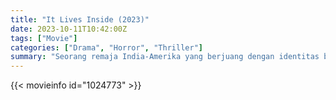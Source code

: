 ```yaml
---
title: "It Lives Inside (2023)"
date: 2023-10-11T10:42:00Z
tags: ["Movie"]
categories: ["Drama", "Horror", "Thriller"]
summary: "Seorang remaja India-Amerika yang berjuang dengan identitas budayanya berselisih dengan mantan sahabatnya dan, dalam prosesnya, tanpa disadari melepaskan entitas iblis yang tumbuh lebih kuat dengan memakan kesepiannya."
---
```


  <mux-player stream-type="on-demand"
  src="https://kp3d-my.sharepoint.com/personal/ryoo_kp3d_onmicrosoft_com/_layouts/15/download.aspx?share=EZzoLEXd5eZJoc7Vg5l3GuEBYLAX6s0Y8URwKGJQToFrDw" metadata-video-title="It Lives Inside (2023)" prefer-playback="mse" controls>
 
  </mux-player>
  

{{< movieinfo id="1024773" >}}

  <script src="https://cdn.jsdelivr.net/npm/@mux/mux-player"></script>
  
   <script type="application/ld+json">
 {
  "@context": "https://schema.org/",
  "@type": "VideoObject",
  "name": "It Lives Inside (2023)",
  "contentUrl": "https://stream.mux.com/kZepDQBE7oMG2MsCb6thW7ld7dSF4G6bCov1HppwO4Q.m3u8",
  "thumbnailUrl": "https://www.themoviedb.org/t/p/original/ljl6skTg5IvPp46POaZ6gL93Ue2.jpg?width=314&fit_mode=preserve&time=25",
  "uploadDate": "2023-10-11T10:42:00Z",
}

</script>